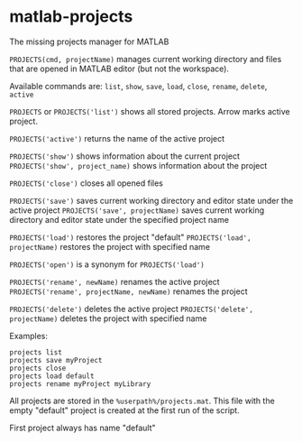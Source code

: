 matlab-projects
===============

The missing projects manager for MATLAB

```PROJECTS(cmd, projectName)``` manages current working directory and files that are opened in MATLAB editor (but not the workspace). 

Available commands are: 
`list`, `show`, `save`, `load`, `close`, `rename`, `delete`, `active`

```PROJECTS``` or
```PROJECTS('list')``` shows all stored projects. Arrow marks active project.

```PROJECTS('active')``` returns the name of the active project

```PROJECTS('show')``` shows information about the current project
```PROJECTS('show', project_name)``` shows information about the project

```PROJECTS('close')``` closes all opened files

```PROJECTS('save')``` saves current working directory and editor state under the active project 
```PROJECTS('save', projectName)``` saves current working directory and editor state under the specified project name

```PROJECTS('load')``` restores the project "default" 
```PROJECTS('load', projectName)``` restores the project with specified name

```PROJECTS('open')``` is a synonym for ```PROJECTS('load')```

```PROJECTS('rename', newName)``` renames the active project
```PROJECTS('rename', projectName, newName)``` renames the project

```PROJECTS('delete')``` deletes the active project
```PROJECTS('delete', projectName)``` deletes the project with specified name

Examples:

    projects list
    projects save myProject
    projects close
    projects load default
    projects rename myProject myLibrary

All projects are stored in the ```%userpath%/projects.mat```. This file with the empty "default" project is created at the first run of the script.

First project always has name "default"
